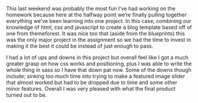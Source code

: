 This last weekend was probably the most fun I’ve had working on the homework because here at the halfway point we’re finally pulling together everything we’ve been learning into one project. In this case, combining our knowledge of html, css and javascript to create a blog template based off of one from themeforest. It was nice too that (aside from the blueprints) this was the only major project in the assignment so we had the time to invest in making it the best it could be instead of just enough to pass.

I had a lot of ups and downs in this project but overall feel like I got a much greater grasp on how css works and positioning, plus I was able to write the whole thing in sass so I have that down pat now. Some of the downs though include; sinking too much time into trying to make a featured image slider that almost worked but had to be dropped due to time and some other minor features. Overall I was very pleased with what the final product turned out to be.
